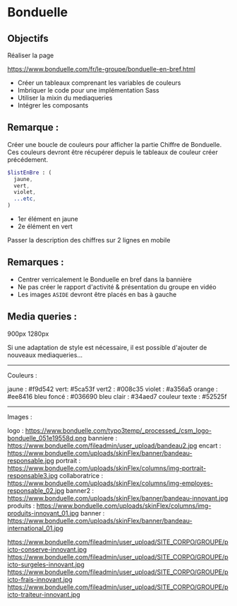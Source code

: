# Bonduelle

Objectifs 
---
Réaliser la page 

https://www.bonduelle.com/fr/le-groupe/bonduelle-en-bref.html

* Créer un tableaux comprenant les variables de couleurs
* Imbriquer le code pour une implémentation Sass
* Utiliser la mixin du mediaqueries
* Intégrer les composants

Remarque : 
----
Créer une boucle de couleurs pour afficher la partie Chiffre de Bonduelle.
Ces couleurs devront être récupérer depuis le tableaux de couleur créer précédement.
 
```sass
$listEnBre : (
  jaune,
  vert,
  violet,
  ...etc,
)
```
* 1er élément en jaune
* 2e élément en vert 

Passer la description des chiffres sur 2 lignes en mobile

Remarques :
---- 
* Centrer verricalement le Bonduelle en bref dans la bannière 
* Ne pas créer le rapport d'activité & présentation du groupe en vidéo
* Les images `ASIDE` devront être placés en bas à gauche  


Media queries : 
-----

900px 
1280px

Si une adaptation de style est nécessaire, il est possible d'ajouter de nouveaux mediaqueries...

------
Couleurs : 

jaune : #f9d542
vert: #5ca53f
vert2 : #008c35
violet : #a356a5
orange : #ee8416
bleu foncé : #036690
bleu clair : #34aed7
couleur texte : #52525f

----------

Images : 

logo : https://www.bonduelle.com/typo3temp/_processed_/csm_logo-bonduelle_051e19558d.png
banniere : https://www.bonduelle.com/fileadmin/user_upload/bandeau2.jpg
encart : https://www.bonduelle.com/uploads/skinFlex/banner/bandeau-responsable.jpg
portrait : https://www.bonduelle.com/uploads/skinFlex/columns/img-portrait-responsable3.jpg
collaboratrice : https://www.bonduelle.com/uploads/skinFlex/columns/img-employes-responsable_02.jpg
banner2 : https://www.bonduelle.com/uploads/skinFlex/banner/bandeau-innovant.jpg
produits : https://www.bonduelle.com/uploads/skinFlex/columns/img-produits-innovant_01.jpg
banner : https://www.bonduelle.com/uploads/skinFlex/banner/bandeau-international_01.jpg

https://www.bonduelle.com/fileadmin/user_upload/SITE_CORPO/GROUPE/picto-conserve-innovant.jpg
https://www.bonduelle.com/fileadmin/user_upload/SITE_CORPO/GROUPE/picto-surgeles-innovant.jpg
https://www.bonduelle.com/fileadmin/user_upload/SITE_CORPO/GROUPE/picto-frais-innovant.jpg
https://www.bonduelle.com/fileadmin/user_upload/SITE_CORPO/GROUPE/picto-traiteur-innovant.jpg